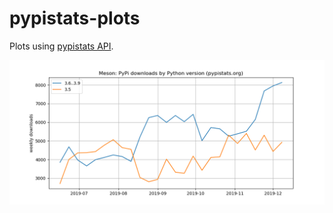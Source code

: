# pypistats-plots

Plots using [pypistats API](https://github.com/hugovk/pypistats).

![Meson weekly](./data/Meson_weekly_pypi.png)
